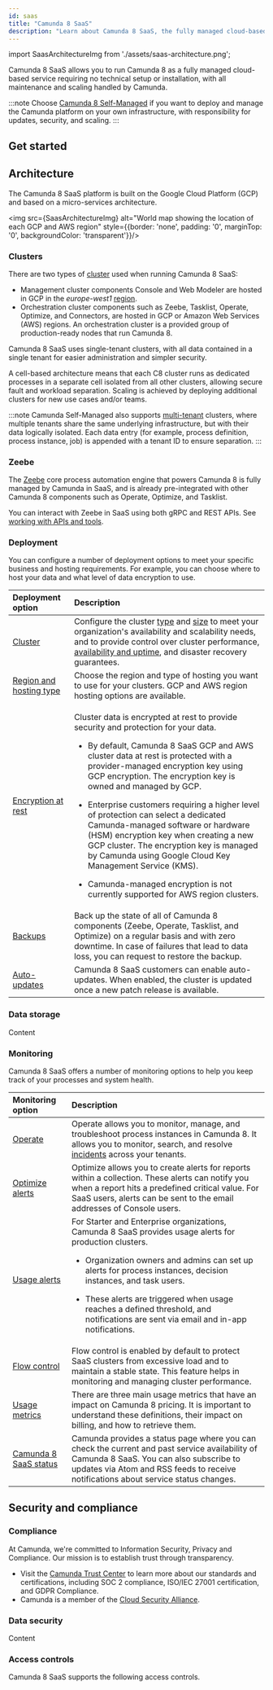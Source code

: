 ```yaml
---
id: saas
title: "Camunda 8 SaaS"
description: "Learn about Camunda 8 SaaS, the fully managed cloud-based service requiring no technical setup or installation, with maintenance and scaling is handled by Camunda."
---
```


import SaasArchitectureImg from './assets/saas-architecture.png';

Camunda 8 SaaS allows you to run Camunda 8 as a fully managed cloud-based service requiring no technical setup or installation, with all maintenance and scaling handled by Camunda.

:::note
Choose [Camunda 8 Self-Managed](/self-managed/about-self-managed.md) if you want to deploy and manage the Camunda platform on your own infrastructure, with responsibility for updates, security, and scaling.
:::

## Get started

## Architecture

The Camunda 8 SaaS platform is built on the Google Cloud Platform (GCP) and based on a micro-services architecture.

<img src={SaasArchitectureImg} alt="World map showing the location of each GCP and AWS region" style={{border: 'none', padding: '0', marginTop: '0', backgroundColor: 'transparent'}}/>

### Clusters

There are two types of [cluster](/components/concepts/clusters.md) used when running Camunda 8 SaaS:

- Management cluster components Console and Web Modeler are hosted in GCP in the _europe-west1_ [region](/reference/regions.md).
- Orchestration cluster components such as Zeebe, Tasklist, Operate, Optimize, and Connectors, are hosted in GCP or Amazon Web Services (AWS) regions. An orchestration cluster is a provided group of production-ready nodes that run Camunda 8.

Camunda 8 SaaS uses single-tenant clusters, with all data contained in a single tenant for easier administration and simpler security.

A cell-based architecture means that each C8 cluster runs as dedicated processes in a separate cell isolated from all other clusters, allowing secure fault and workload separation. Scaling is achieved by deploying additional clusters for new use cases and/or teams.

:::note
Camunda Self-Managed also supports [multi-tenant](/self-managed/concepts/multi-tenancy.md) clusters, where multiple tenants share the same underlying infrastructure, but with their data logically isolated. Each data entry (for example, process definition, process instance, job) is appended with a tenant ID to ensure separation.
:::

### Zeebe

The [Zeebe](/components/zeebe/zeebe-overview.md) core process automation engine that powers Camunda 8 is fully managed by Camunda in SaaS, and is already pre-integrated with other Camunda 8 components such as Operate, Optimize, and Tasklist.

You can interact with Zeebe in SaaS using both gRPC and REST APIs. See [working with APIs and tools](/apis-tools/working-with-apis-tools.md).

### Deployment

You can configure a number of deployment options to meet your specific business and hosting requirements. For example, you can choose where to host your data and what level of data encryption to use.

| Deployment option                                                | Description                                                                                                                                                                                                                                                                                                                                                                                                                                                                                                                                                                                                                                                                                          |
| :--------------------------------------------------------------- | :--------------------------------------------------------------------------------------------------------------------------------------------------------------------------------------------------------------------------------------------------------------------------------------------------------------------------------------------------------------------------------------------------------------------------------------------------------------------------------------------------------------------------------------------------------------------------------------------------------------------------------------------------------------------------------------------------- |
| [Cluster](/components/concepts/clusters.md)                      | Configure the cluster [type](/components/concepts/clusters.md#cluster-type) and [size](/components/concepts/clusters.md#cluster-size) to meet your organization's availability and scalability needs, and to provide control over cluster performance, [availability and uptime](/components/concepts/clusters.md#cluster-availability-and-uptime), and disaster recovery guarantees.                                                                                                                                                                                                                                                                                                                |
| [Region and hosting type](/reference/regions.md)                 | Choose the region and type of hosting you want to use for your clusters. GCP and AWS region hosting options are available.                                                                                                                                                                                                                                                                                                                                                                                                                                                                                                                                                                           |
| [Encryption at rest](/components/concepts/encryption-at-rest.md) | <p>Cluster data is encrypted at rest to provide security and protection for your data.</p><p><ul><li><p>By default, Camunda 8 SaaS GCP and AWS cluster data at rest is protected with a provider-managed encryption key using GCP encryption. The encryption key is owned and managed by GCP.</p></li><li><p>Enterprise customers requiring a higher level of protection can select a dedicated Camunda-managed software or hardware (HSM) encryption key when creating a new GCP cluster. The encryption key is managed by Camunda using Google Cloud Key Management Service (KMS).</p></li><li><p>Camunda-managed encryption is not currently supported for AWS region clusters.</p></li></ul></p> |
| [Backups](/components/concepts/backups.md)                       | Back up the state of all of Camunda 8 components (Zeebe, Operate, Tasklist, and Optimize) on a regular basis and with zero downtime. In case of failures that lead to data loss, you can request to restore the backup.                                                                                                                                                                                                                                                                                                                                                                                                                                                                              |
| [Auto-updates](/reference/auto-updates.md)                       | Camunda 8 SaaS customers can enable auto-updates. When enabled, the cluster is updated once a new patch release is available.                                                                                                                                                                                                                                                                                                                                                                                                                                                                                                                                                                        |

### Data storage

Content

### Monitoring

Camunda 8 SaaS offers a number of monitoring options to help you keep track of your processes and system health.

| Monitoring option                                                                                 | Description                                                                                                                                                                                                                                                                                                                                                                                          |
| :------------------------------------------------------------------------------------------------ | :--------------------------------------------------------------------------------------------------------------------------------------------------------------------------------------------------------------------------------------------------------------------------------------------------------------------------------------------------------------------------------------------------- |
| [Operate](/components/operate/operate-introduction.md)                                            | Operate allows you to monitor, manage, and troubleshoot process instances in Camunda 8. It allows you to monitor, search, and resolve [incidents](/components/operate/userguide/resolve-incidents-update-variables.md) across your tenants.                                                                                                                                                          |
| [Optimize alerts](/guides/improve-processes-with-optimize.md#alerts)                              | Optimize allows you to create alerts for reports within a collection. These alerts can notify you when a report hits a predefined critical value. For SaaS users, alerts can be sent to the email addresses of Console users.                                                                                                                                                                        |
| [Usage alerts](/components/console/manage-organization/usage-alerts.md)                           | For Starter and Enterprise organizations, Camunda 8 SaaS provides usage alerts for production clusters. <p><ul><li><p>Organization owners and admins can set up alerts for process instances, decision instances, and task users.</p></li><li><p>These alerts are triggered when usage reaches a defined threshold, and notifications are sent via email and in-app notifications.</p></li></ul></p> |
| [Flow control](/self-managed/operational-guides/configure-flow-control/configure-flow-control.md) | Flow control is enabled by default to protect SaaS clusters from excessive load and to maintain a stable state. This feature helps in monitoring and managing cluster performance.                                                                                                                                                                                                                   |
| [Usage metrics](/reference/usage-metrics.md)                                                      | There are three main usage metrics that have an impact on Camunda 8 pricing. It is important to understand these definitions, their impact on billing, and how to retrieve them.                                                                                                                                                                                                                     |
| [Camunda 8 SaaS status](/reference/status.md)                                                     | Camunda provides a status page where you can check the current and past service availability of Camunda 8 SaaS. You can also subscribe to updates via Atom and RSS feeds to receive notifications about service status changes.                                                                                                                                                                      |

## Security and compliance

### Compliance

At Camunda, we're committed to Information Security, Privacy and Compliance. Our mission is to establish trust through transparency.

- Visit the [Camunda Trust Center](https://camunda.com/trust-center/) to learn more about our standards and certifications, including SOC 2 compliance, ISO/IEC 27001 certification, and GDPR Compliance.
- Camunda is a member of the [Cloud Security Alliance](https://cloudsecurityalliance.org/star/registry/camunda/services/camunda).

### Data security

Content

### Access controls

Camunda 8 SaaS supports the following access controls.
